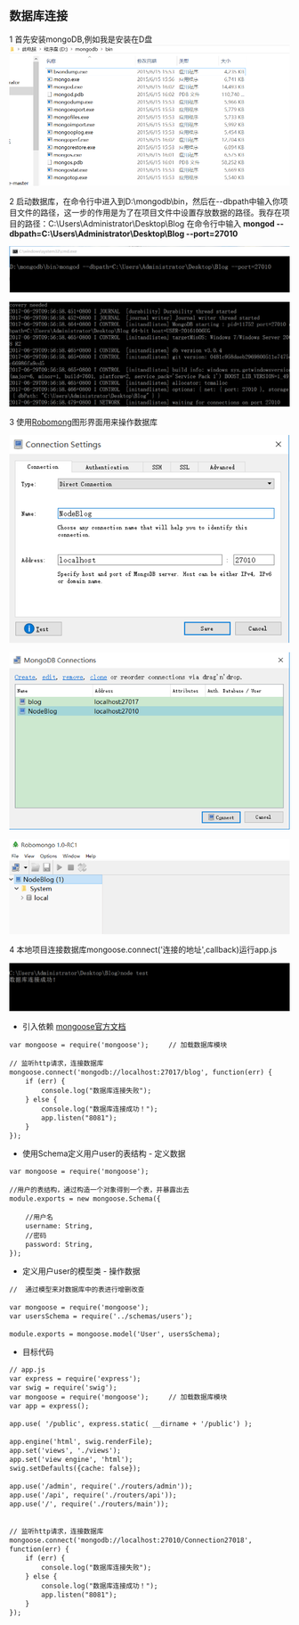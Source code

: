 ## 数据库连接

1 首先安装mongoDB,例如我是安装在D盘
![](/博客管理系统/img/数据库连接1.jpg)

2 启动数据库，在命令行中进入到D:\mongodb\bin，然后在--dbpath中输入你项目文件的路径，这一步的作用是为了在项目文件中设置存放数据的路径。我存在项目的路径：C:\Users\Administrator\Desktop\Blog
在命令行中输入 **mongod --dbpath=C:\Users\Administrator\Desktop\Blog --port=27010**

![](/博客管理系统/img/数据库连接3.jpg)

![](/博客管理系统/img/数据库连接2.jpg)


3 使用[Robomong](https://robomongo.org/download)图形界面用来操作数据库

![](/博客管理系统/img/数据库连接5.jpg)

![](/博客管理系统/img/数据库连接6.jpg)

![](/博客管理系统/img/数据库连接7.jpg)


4 本地项目连接数据库mongoose.connect('连接的地址',callback)运行app.js

![](/博客管理系统/img/数据库连接4.jpg)


* 引入依赖  [mongoose官方文档](http://www.nodeclass.com/api/mongoose.html#guide)

```
var mongoose = require('mongoose');     // 加载数据库模块

// 监听http请求，连接数据库
mongoose.connect('mongodb://localhost:27017/blog', function(err) {
    if (err) {
        console.log("数据库连接失败");
    } else {
        console.log("数据库连接成功！");
        app.listen("8081");
    }
});
```

* 使用Schema定义用户user的表结构 - 定义数据

```
var mongoose = require('mongoose');

//用户的表结构，通过构造一个对象得到一个表，并暴露出去
module.exports = new mongoose.Schema({

    //用户名
    username: String,
    //密码
    password: String,
});

```

* 定义用户user的模型类 - 操作数据

```
//  通过模型来对数据库中的表进行增删改查

var mongoose = require('mongoose');
var usersSchema = require('../schemas/users');

module.exports = mongoose.model('User', usersSchema);
```

* 目标代码

```
// app.js
var express = require('express');
var swig = require('swig');
var mongoose = require('mongoose');     // 加载数据库模块
var app = express();

app.use( '/public', express.static( __dirname + '/public') );

app.engine('html', swig.renderFile);
app.set('views', './views');
app.set('view engine', 'html');
swig.setDefaults({cache: false});

app.use('/admin', require('./routers/admin'));
app.use('/api', require('./routers/api'));
app.use('/', require('./routers/main'));


// 监听http请求，连接数据库
mongoose.connect('mongodb://localhost:27010/Connection27018', function(err) {
    if (err) {
        console.log("数据库连接失败");
    } else {
        console.log("数据库连接成功！");
        app.listen("8081");
    }
});




```



